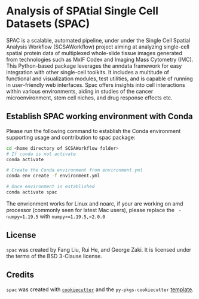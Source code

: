 # Analysis of SPAtial Single Cell Datasets (SPAC)

SPAC is a scalable, automated pipeline, under under the Single Cell Spatial Analysis Workflow (SCSAWorkflow) project aiming at analyzing single-cell spatial protein data of multiplexed whole-slide tissue images generated from technologies such as MxIF Codex and Imaging Mass Cytometry (IMC).
This Python-based package leverages the anndata framework for easy integration with other single-cell toolkits. It includes a multitude of functional and visualization modules, test utilities, and is capable of running in user-friendly web interfaces. Spac offers insights into cell interactions within various environments, aiding in studies of the cancer microenvironment, stem cell niches, and drug response effects etc.

## Establish SPAC working environment with Conda
Please run the following command to establish the Conda environment supporting usage and contribution to spac package:
```bash
cd <home directory of SCSAWorkflow folder>
# If conda is not activate
conda activate

# Create the Conda environment from environment.yml
conda env create -f environment.yml

# Once environment is established
conda activate spac
```
The envrionment works for Linux and noarc, if your are working on amd processor (commonly seen for latest Mac users), please replace the ` - numpy=1.19.5` with `numpy>=1.19.5,<2.0.0`

## License

`spac` was created by Fang Liu, Rui He, and George Zaki. It is licensed under the terms of the BSD 3-Clause license.

## Credits

`spac` was created with [`cookiecutter`](https://cookiecutter.readthedocs.io/en/latest/) and the `py-pkgs-cookiecutter` [template](https://github.com/py-pkgs/py-pkgs-cookiecutter).
